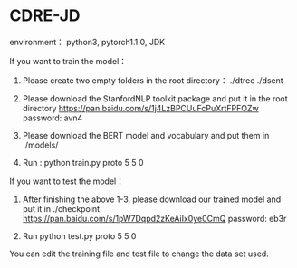 # CDRE-JD
environment： python3, pytorch1.1.0, JDK 

If you want to train the model：

1. Please create two empty folders in the root directory： ./dtree ./dsent

2. Please download the StanfordNLP toolkit package and put it in the root directory
    https://pan.baidu.com/s/1j4LzBPCUuFcPuXrtFPFOZw  password: avn4
   
3. Please download the BERT model and vocabulary and put them in ./models/

4. Run : python train.py proto 5 5 0

If you want to test the model：

1. After finishing the above 1-3, please download our trained model and put it in ./checkpoint
   https://pan.baidu.com/s/1pW7Dqpd2zKeAiIx0ye0CmQ  password: eb3r
   
2. Run python test.py proto 5 5 0

You can edit the training file and test file to change the data set used.
